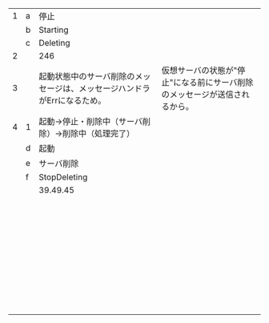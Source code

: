|      |      |                                                              |                                                              |
| ---- | ---- | ------------------------------------------------------------ | ------------------------------------------------------------ |
| 1    | a    | 停止                                                         |                                                              |
|      | b    | Starting                                                     |                                                              |
|      | c    | Deleting                                                     |                                                              |
| 2    |      | 246                                                          |                                                              |
| 3    |      | 起動状態中のサーバ削除のメッセージは、メッセージハンドラがErrになるため。 | 仮想サーバの状態が"停止"になる前にサーバ削除のメッセージが送信されるから。 |
| 4    | 1    | 起動→停止・削除中（サーバ削除）→削除中（処理完了）           |                                                              |
|      | d    | 起動                                                         |                                                              |
|      | e    | サーバ削除                                                   |                                                              |
|      | f    | StopDeleting                                                 |                                                              |
|      |      | 39.49.45                                                     |                                                              |
|      |      |                                                              |                                                              |
|      |      |                                                              |                                                              |
|      |      |                                                              |                                                              |
|      |      |                                                              |                                                              |
|      |      |                                                              |                                                              |
|      |      |                                                              |                                                              |
|      |      |                                                              |                                                              |
|      |      |                                                              |                                                              |
|      |      |                                                              |                                                              |
|      |      |                                                              |                                                              |
|      |      |                                                              |                                                              |
|      |      |                                                              |                                                              |
|      |      |                                                              |                                                              |
|      |      |                                                              |                                                              |
|      |      |                                                              |                                                              |
|      |      |                                                              |                                                              |
|      |      |                                                              |                                                              |
|      |      |                                                              |                                                              |
|      |      |                                                              |                                                              |
|      |      |                                                              |                                                              |
|      |      |                                                              |                                                              |
|      |      |                                                              |                                                              |
|      |      |                                                              |                                                              |
|      |      |                                                              |                                                              |
|      |      |                                                              |                                                              |
|      |      |                                                              |                                                              |
|      |      |                                                              |                                                              |
|      |      |                                                              |                                                              |
|      |      |                                                              |                                                              |
|      |      |                                                              |                                                              |
|      |      |                                                              |                                                              |
|      |      |                                                              |                                                              |
|      |      |                                                              |                                                              |
|      |      |                                                              |                                                              |
|      |      |                                                              |                                                              |
|      |      |                                                              |                                                              |
|      |      |                                                              |                                                              |
|      |      |                                                              |                                                              |
|      |      |                                                              |                                                              |

